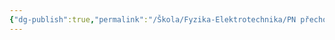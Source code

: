 ```yaml
---
{"dg-publish":true,"permalink":"/Škola/Fyzika-Elektrotechnika/PN přechod/","created":"2024-03-18T20:53:09.063+01:00","updated":"2024-03-13T18:15:45.425+01:00"}
---
```


